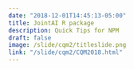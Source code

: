 ```yaml
---
date: "2018-12-01T14:45:13-05:00"
title: JointAI R package
description: Quick Tips for NPM
draft: false
image: /slide/cqm2/titleslide.png
link: "/slide/cqm2/CQM2018.html"
---
```

